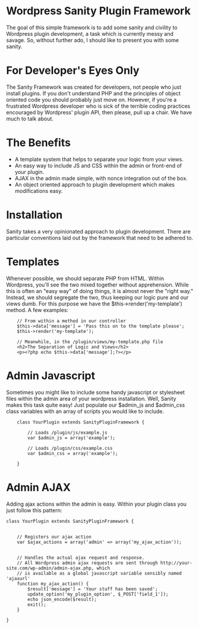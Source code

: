 Wordpress Sanity Plugin Framework
=================================
The goal of this simple framework is to add some sanity and civility to Wordpress plugin development, a task which is currently messy and savage. So, without further ado, I should like to present you with some sanity.


For Developer's Eyes Only
=========================
The Sanity Framework was created for developers, not people who just install plugins. If you don't understand PHP and the principles of object oriented code you should probably just move on. However, if you're a frustrated Wordpress developer who is sick of the terrible coding practices encouraged by Wordpress' plugin API, then please, pull up a chair. We have much to talk about.


The Benefits
============
* A template system that helps to separate your logic from your views.
* An easy way to include JS and CSS within the admin or front-end of your plugin.
* AJAX in the admin made simple, with nonce integration out of the box.
* An object oriented approach to plugin development which makes modifications easy.


Installation
============
Sanity takes a very opinionated approach to plugin development. There are particular conventions laid out by the framework that need to be adhered to.


Templates
=========
Whenever possible, we should separate PHP from HTML. Within Wordpress, you'll see the two mixed together without apprehension. While this is often an "easy way" of doing things, it is almost never the "right way." Instead, we should segregate the two, thus keeping our logic pure and our views dumb. For this purpose we have the $this->render('my-template') method. A few examples:

		// From within a method in our controller
		$this->data['message'] = 'Pass this on to the template please';
		$this->render('my-template');
		
		// Meanwhile, in the /plugin/views/my-template.php file
		<h2>The Separation of Logic and Views</h2>
		<p><?php echo $this->data['message'];?></p>
		

Admin Javascript
================
Sometimes you might like to include some handy javascript or stylesheet files within the admin area of your wordpress installation. Well, Sanity makes this task quite easy! Just populate our $admin_js and $admin_css class variables with an array of scripts you would like to include.

        class YourPlugin extends SanityPluginFramework {
            
            // Loads /plugin/js/example.js
            var $admin_js = array('example');
            
            // Loads /plugin/css/example.css
            var $admin_css = array('example');
        
        }


Admin AJAX
==========
Adding ajax actions within the admin is easy. Within your plugin class you just follow this pattern:

    class YourPlugin extends SanityPluginFramework {


        // Registers our ajax action
        var $ajax_actions = array('admin' => array('my_ajax_action'));


        // Handles the actual ajax request and response.
        // All Wordpress admin ajax requests are sent through http://your-site.com/wp-admin/admin-ajax.php, which
        // is available as a global javascript variable sensibly named 'ajaxurl'
        function my_ajax_action() {
            $result['message'] = 'Your stuff has been saved';
            update_option('my_plugin_option', $_POST['field_1']);
            echo json_encode($result);
            exit();
        }

    }
